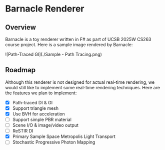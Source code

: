 ﻿# Barnacle Renderer

## Overview

Barnacle is a toy renderer written in F# as part of UCSB 2025W CS263 course project. Here is a sample image rendered by Barnacle:

![Path-Traced GI](./Sample - Path Tracing.png)

## Roadmap

Although this renderer is not designed for actual real-time rendering, we would still like to implement some real-time rendering techniques. Here are the features we plan to implement:
- [x] Path-traced DI & GI
- [x] Support triangle mesh
- [x] Use BVH for acceleration
- [ ] Support simple PBR material
- [ ] Scene I/O & image/video output
- [ ] ReSTIR DI
- [x] Primary Sample Space Metropolis Light Transport
- [ ] Stochastic Progressive Photon Mapping